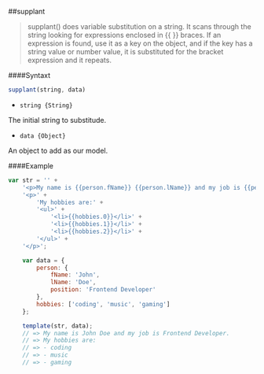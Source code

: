 ##supplant
>supplant() does variable substitution on a string.
It scans through the string looking for expressions enclosed in {{ }} braces.
If an expression is found, use it as a key on the object,
and if the key has a string value or number value, it is substituted for the bracket expression and it repeats.

####Syntaxt
```js
supplant(string, data)
```

- <code>string {String}</code>

The initial string to substitude.

- <code>data {Object}</code>

An object to add as our model.

####Example
```js
var str = '' +
    '<p>My name is {{person.fName}} {{person.lName}} and my job is {{person.position}}.</p>' +
    '<p>' +
        'My hobbies are:' +
        '<ul>' +
            '<li>{{hobbies.0}}</li>' +
            '<li>{{hobbies.1}}</li>' +
            '<li>{{hobbies.2}}</li>' +
        '</ul>' +
    '</p>';

    var data = {
        person: {
            fName: 'John',
            lName: 'Doe',
            position: 'Frontend Developer'
        },
        hobbies: ['coding', 'music', 'gaming']
    };

    template(str, data);
    // => My name is John Doe and my job is Frontend Developer.
    // => My hobbies are:
    // => - coding
    // => - music
    // => - gaming
```